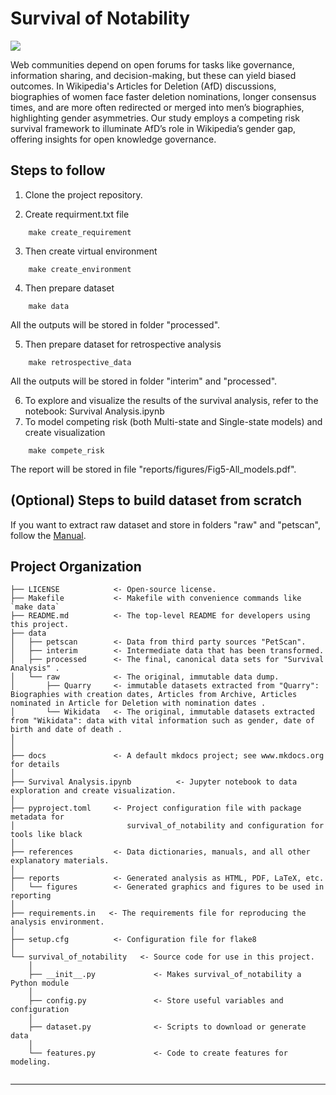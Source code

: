 # Survival of Notability

<a target="_blank" href="https://cookiecutter-data-science.drivendata.org/">
    <img src="https://img.shields.io/badge/CCDS-Project%20template-328F97?logo=cookiecutter" />
</a>

Web communities depend on open forums for tasks like governance, information sharing, and decision-making, but these can yield biased outcomes. In Wikipedia's Articles for Deletion (AfD) discussions, biographies of women face faster deletion nominations, longer consensus times, and are more often redirected or merged into men’s biographies, highlighting gender asymmetries. Our study employs a competing risk survival framework to illuminate AfD’s role in Wikipedia’s gender gap, offering insights for open knowledge governance.

## Steps to follow
1. Clone the project repository.

2. Create requirment.txt file
```
    make create_requirement
```
3. Then create virtual environment
```
    make create_environment
```
4. Then prepare dataset
```
    make data
```
All the outputs will be stored in folder "processed".

5. Then prepare dataset for retrospective analysis
```
    make retrospective_data
```
All the outputs will be stored in folder "interim" and "processed".


6. To explore and visualize the results of the survival analysis, refer to the notebook: Survival Analysis.ipynb
7. To model competing risk (both Multi-state and Single-state models) and create visualization
```
    make compete_risk
```
The report will be stored in file "reports/figures/Fig5-All_models.pdf".

## (Optional) Steps to build dataset from scratch
If you want to extract raw dataset and store in folders "raw" and "petscan", follow the [Manual](docs/docs/index.md). 
    

## Project Organization

```
├── LICENSE            <- Open-source license.
├── Makefile           <- Makefile with convenience commands like `make data`
├── README.md          <- The top-level README for developers using this project.
├── data
│   ├── petscan        <- Data from third party sources "PetScan".
│   ├── interim        <- Intermediate data that has been transformed.
│   ├── processed      <- The final, canonical data sets for "Survival Analysis" .
│   └── raw            <- The original, immutable data dump.
│       ├── Quarry     <- immutable datasets extracted from "Quarry": Biographies with creation dates, Articles from Archive, Articles nominated in Article for Deletion with nomination dates .
│       └── Wikidata   <- The original, immutable datasets extracted from "Wikidata": data with vital information such as gender, date of birth and date of death .
│                 
│
├── docs               <- A default mkdocs project; see www.mkdocs.org for details
│
├── Survival Analysis.ipynb          <- Jupyter notebook to data exploration and create visualization.
│
├── pyproject.toml     <- Project configuration file with package metadata for 
│                         survival_of_notability and configuration for tools like black
│
├── references         <- Data dictionaries, manuals, and all other explanatory materials.
│
├── reports            <- Generated analysis as HTML, PDF, LaTeX, etc.
│   └── figures        <- Generated graphics and figures to be used in reporting
│
├── requirements.in   <- The requirements file for reproducing the analysis environment.
│
├── setup.cfg          <- Configuration file for flake8
│
└── survival_of_notability   <- Source code for use in this project.
    │
    ├── __init__.py             <- Makes survival_of_notability a Python module
    │
    ├── config.py               <- Store useful variables and configuration
    │
    ├── dataset.py              <- Scripts to download or generate data
    │
    └── features.py             <- Code to create features for modeling.
    
```

--------



